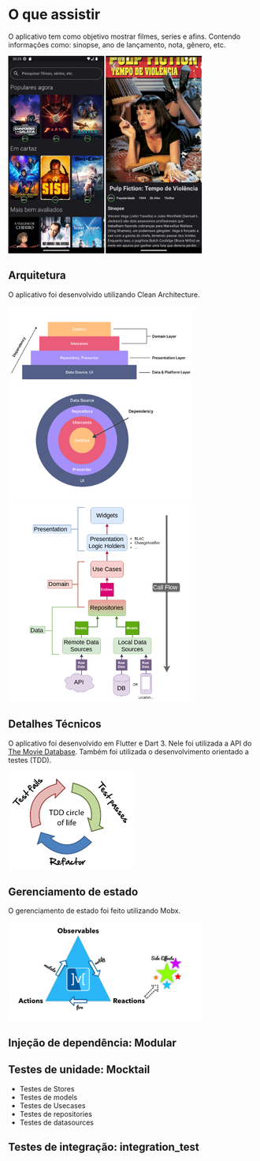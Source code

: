 # O que assistir

O aplicativo tem como objetivo mostrar filmes, series e afins. Contendo informações como: sinopse, ano de lançamento, nota, gênero, etc. 

<div>
<img src="/assets/images/home.png" alt="Home" style="height: 400px; "/>
<img src="/assets/images/details.png" alt="Details" style="height: 400px; "/>
</div>

## Arquitetura

O aplicativo foi desenvolvido utilizando Clean Architecture.

<img src="/assets/images/clean-arch.png" alt="Clean Architecture" style="height: 400px; "/>

<img src="/assets/images/clean-arch-call-flow.png" alt="Clean Architecture" style="height: 400px; "/>

## Detalhes Técnicos

O aplicativo foi desenvolvido em Flutter e Dart 3. Nele foi utilizada a API do [The Movie Database](https://www.themoviedb.org/).
 Também foi utilizada o desenvolvimento orientado a testes (TDD).

<img src="/assets/images/tdd.png" alt="TDD" style="height: 200px; " />


## Gerenciamento de estado
O gerenciamento de estado foi feito utilizando Mobx.

<img src="/assets/images/mobx.png" alt="Mobx" style="height: 200px; "/>

## Injeção de dependência: Modular

## Testes de unidade: Mocktail

- Testes de Stores
- Testes de models
- Testes de Usecases
- Testes de repositories
- Testes de datasources

## Testes de integração: integration_test

